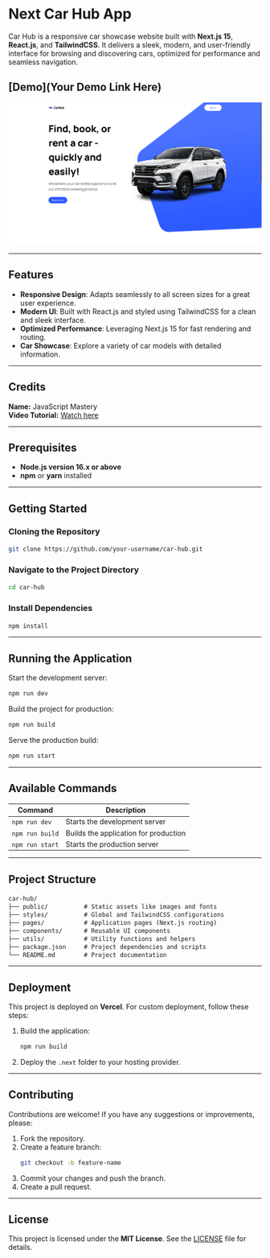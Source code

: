 # Next Car Hub App  

Car Hub is a responsive car showcase website built with **Next.js 15**, **React.js**, and **TailwindCSS**. It delivers a sleek, modern, and user-friendly interface for browsing and discovering cars, optimized for performance and seamless navigation.  

## [Demo](Your Demo Link Here)  

![Project Screenshot](https://raw.githubusercontent.com/abdulhai-rawan/next-car-hub-app/refs/heads/master/public/Screenshot%202024-12-03%20122935.png)  

---

## Features  

- **Responsive Design**: Adapts seamlessly to all screen sizes for a great user experience.  
- **Modern UI**: Built with React.js and styled using TailwindCSS for a clean and sleek interface.  
- **Optimized Performance**: Leveraging Next.js 15 for fast rendering and routing.  
- **Car Showcase**: Explore a variety of car models with detailed information.  

---

## Credits  

**Name:** JavaScript Mastery  
**Video Tutorial:** [Watch here](https://www.youtube.com/watch?v=pUNSHPyVryU)  

---

## Prerequisites  

- **Node.js version 16.x or above**  
- **npm** or **yarn** installed  

---

## Getting Started  

### Cloning the Repository  

```bash
git clone https://github.com/your-username/car-hub.git
```

### Navigate to the Project Directory  

```bash
cd car-hub
```

### Install Dependencies  

```bash
npm install
```

---

## Running the Application  

Start the development server:  

```bash
npm run dev
```

Build the project for production:  

```bash
npm run build
```

Serve the production build:  

```bash
npm run start
```

---

## Available Commands  

| Command          | Description                              |  
| ----------------- | ---------------------------------------- |  
| `npm run dev`     | Starts the development server           |  
| `npm run build`   | Builds the application for production   |  
| `npm run start`   | Starts the production server            |  

---

## Project Structure  

```plaintext
car-hub/
├── public/          # Static assets like images and fonts
├── styles/          # Global and TailwindCSS configurations
├── pages/           # Application pages (Next.js routing)
├── components/      # Reusable UI components
├── utils/           # Utility functions and helpers
├── package.json     # Project dependencies and scripts
└── README.md        # Project documentation
```

---

## Deployment  

This project is deployed on **Vercel**. For custom deployment, follow these steps:  

1. Build the application:  
   ```bash
   npm run build
   ```
2. Deploy the `.next` folder to your hosting provider.  

---

## Contributing  

Contributions are welcome! If you have any suggestions or improvements, please:  

1. Fork the repository.  
2. Create a feature branch:  
   ```bash
   git checkout -b feature-name
   ```  
3. Commit your changes and push the branch.  
4. Create a pull request.  

---

## License  

This project is licensed under the **MIT License**. See the [LICENSE](LICENSE) file for details.
